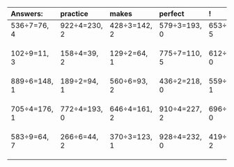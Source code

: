 | Answers: | practice | makes | perfect | ! |
| :--- | :--- | :--- | :--- | :--- |
| 536÷7=76, 4 | 922÷4=230, 2 | 428÷3=142, 2 | 579÷3=193, 0 | 653÷9=72, 5 | 
|   |   |   |   |   | 
|   |   |   |   |   | 
|   |   |   |   |   | 
| 102÷9=11, 3 | 158÷4=39, 2 | 129÷2=64, 1 | 775÷7=110, 5 | 612÷6=102, 0 | 
|   |   |   |   |   | 
|   |   |   |   |   | 
|   |   |   |   |   | 
| 889÷6=148, 1 | 189÷2=94, 1 | 560÷6=93, 2 | 436÷2=218, 0 | 559÷6=93, 1 | 
|   |   |   |   |   | 
|   |   |   |   |   | 
|   |   |   |   |   | 
| 705÷4=176, 1 | 772÷4=193, 0 | 646÷4=161, 2 | 910÷4=227, 2 | 696÷8=87, 0 | 
|   |   |   |   |   | 
|   |   |   |   |   | 
|   |   |   |   |   | 
| 583÷9=64, 7 | 266÷6=44, 2 | 370÷3=123, 1 | 928÷4=232, 0 | 419÷3=139, 2 | 
|   |   |   |   |   | 
|   |   |   |   |   | 
|   |   |   |   |   | 
